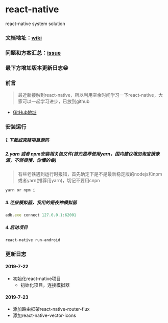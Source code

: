 # react-native
react-native system solution
### 文档地址：[wiki](https://www.cnblogs.com/jcxfighting/p/11214458.html)

### 问题和方案汇总：[issue](git@github.com:Diamondjcx/react-native/issues)

### 最下方增加版本更新日志😁

### 前言
> 最近新接触到react-native，所以利用空余时间学习一下react-native，大家可以一起学习进步，已放到github

- [GitHub地址](git@github.com:Diamondjcx/react-native)

### 安装运行
##### 1.下载或克隆项目源码
##### 2.yarn 或者 npm安装相关包文件(首先推荐使用yarn，国内建议增加淘宝镜像源，不然很慢，你懂的😁)
> 有些老铁遇到运行时报错，首先确定下是不是最新稳定版的nodejs和npm或者yarn(推荐用yarn)，切记不要用cnpn

```js
yarn or npm i
```
##### 3.连接模拟器，我用的是夜神模拟器
```js
adb.exe connect 127.0.0.1:62001
```
##### 4.启动项目
```js
react-native run-android
```

### 更新日志

#### 2019-7-22
- 初始化react-native项目
    - 初始化项目，连接模拟器

#### 2019-7-23
- 添加路由框架react-native-router-flux
- 添加react-native-vector-icons

